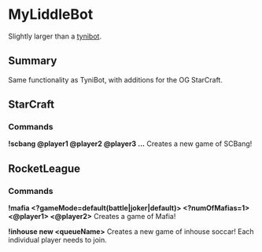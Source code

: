 # MyLiddleBot

Slightly larger than a [tynibot](https://github.com/tynidev/tynibot).

## Summary

Same functionality as TyniBot, with additions for the OG StarCraft.

## StarCraft

### Commands

**!scbang @player1 @player2 @player3 ...** Creates a new game of SCBang!

## RocketLeague

### Commands

**!mafia \<?gameMode=default\(battle|joker|default\)\> \<?numOfMafias=1\> \<@player1\> \<@player2\>** Creates a game of Mafia!

**!inhouse new \<queueName\>** Creates a new game of inhouse soccar! Each individual player needs to join.